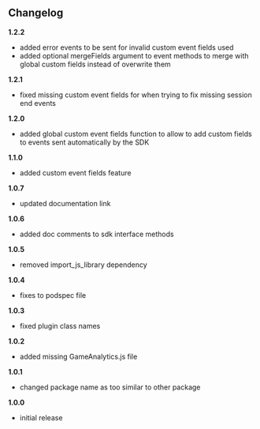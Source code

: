 Changelog
---------
<!--(CHANGELOG_TOP)-->
**1.2.2**
* added error events to be sent for invalid custom event fields used
* added optional mergeFields argument to event methods to merge with global custom fields instead of overwrite them

**1.2.1**
* fixed missing custom event fields for when trying to fix missing session end events

**1.2.0**
* added global custom event fields function to allow to add custom fields to events sent automatically by the SDK

**1.1.0**
* added custom event fields feature

**1.0.7**
* updated documentation link

**1.0.6**
* added doc comments to sdk interface methods

**1.0.5**
* removed import_js_library dependency

**1.0.4**
* fixes to podspec file

**1.0.3**
* fixed plugin class names

**1.0.2**
* added missing GameAnalytics.js file

**1.0.1**
* changed package name as too similar to other package

**1.0.0**
* initial release
